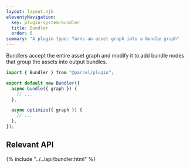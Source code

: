 ```yaml
---
layout: layout.njk
eleventyNavigation:
  key: plugin-system-bundler
  title: Bundler
  order: 6
summary: "A plugin type: Turns an asset graph into a bundle graph"
---
```


Bundlers accept the entire asset graph and modify it to add bundle nodes that group the assets
into output bundles.

```js
import { Bundler } from "@parcel/plugin";

export default new Bundler({
  async bundle({ graph }) {
    // ...
  },

  async optimize({ graph }) {
    // ...
  },
});
```

## Relevant API

{% include "../../api/bundler.html" %}
